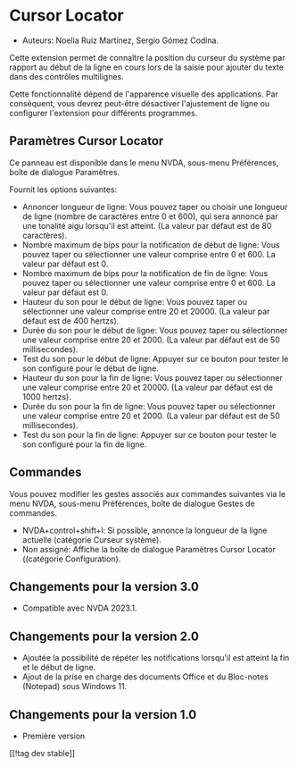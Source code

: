 # Cursor Locator #

* Auteurs: Noelia Ruiz Martínez, Sergio Gómez Codina.

Cette extension permet de connaître la position du curseur du système par
rapport au début de la ligne en cours lors de la saisie pour ajouter du
texte dans des contrôles multilignes.

Cette fonctionnalité dépend de l'apparence visuelle des applications. Par
conséquent, vous devrez peut-être désactiver l'ajustement de ligne ou
configurer l'extension pour différents programmes.

## Paramètres Cursor Locator ##

Ce panneau est disponible dans le menu NVDA, sous-menu Préférences, boîte de
dialogue Paramètres.

Fournit les options suivantes:

* Annoncer longueur de ligne: Vous pouvez taper ou choisir une longueur de
  ligne (nombre de caractères entre 0 et 600), qui sera annoncé par une
  tonalité aigu lorsqu'il  est atteint. (La valeur par défaut est de 80
  caractères).
* Nombre maximum de bips pour la notification de début de ligne: Vous pouvez
  taper ou sélectionner une valeur comprise entre 0 et 600. La valeur par
  défaut est 0.
* Nombre maximum de bips pour la notification de fin de ligne: Vous pouvez
  taper ou sélectionner une valeur comprise entre 0 et 600. La valeur par
  défaut est 0.
* Hauteur du son pour le début de ligne: Vous pouvez taper ou sélectionner
  une valeur comprise entre 20 et 20000. (La valeur par défaut est de 400
  hertzs).
* Durée du son pour le début de ligne: Vous pouvez taper ou sélectionner une
  valeur comprise entre 20 et 2000. (La valeur par défaut est de 50
  millisecondes).
* Test du son pour le début de ligne: Appuyer sur ce bouton pour tester le
  son configuré pour le début de ligne.
* Hauteur du son pour  la fin de ligne: Vous pouvez taper ou sélectionner
  une valeur comprise entre 20 et 20000. (La valeur par défaut est de 1000
  hertzs).
* Durée du son pour la fin de ligne: Vous pouvez taper ou sélectionner une
  valeur comprise entre 20 et 2000. (La valeur par défaut est de 50
  millisecondes).
* Test du son pour la fin de ligne: Appuyer sur ce bouton pour tester le son
  configuré pour la fin de ligne.

## Commandes  ##

Vous pouvez modifier les gestes associés aux commandes suivantes via le menu
NVDA, sous-menu Préférences, boîte de dialogue Gestes de commandes.

* NVDA+control+shift+l: Si possible, annonce la longueur de la ligne
  actuelle (catégorie Curseur système).
* Non assigné: Affiche la boîte de dialogue Paramètres Cursor Locator
  ((catégorie Configuration).

## Changements pour la version 3.0 ##
* Compatible avec NVDA 2023.1.

## Changements pour la version 2.0 ##
* Ajoutée la possibilité de répéter les notifications lorsqu'il  est atteint
  la fin et le début de ligne.
* Ajout de la prise en charge des documents Office et du Bloc-notes
  (Notepad) sous Windows 11.

## Changements pour la version 1.0 ##
* Première version

[[!tag dev stable]]

